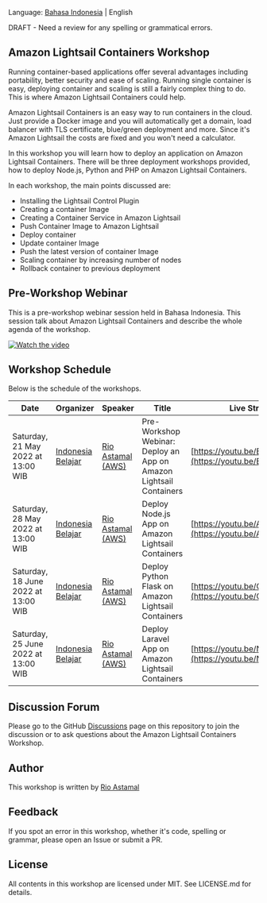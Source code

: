 Language: [Bahasa Indonesia](https://github.com/rioastamal/workshop-amazon-lightsail-containers/tree/main) | English

DRAFT - Need a review for any spelling or grammatical errors.

## Amazon Lightsail Containers Workshop

Running container-based applications offer several advantages including portability, better security and ease of scaling. Running single container is easy, deploying container and scaling is still a fairly complex thing to do. This is where Amazon Lightsail Containers could help.

Amazon Lightsail Containers is an easy way to run containers in the cloud. Just provide a Docker image and you will automatically get a domain, load balancer with TLS certificate, blue/green deployment and more. Since it's Amazon Lightsail the costs are fixed and you won't need a calculator.

In this workshop you will learn how to deploy an application on Amazon Lightsail Containers. There will be three deployment workshops provided, how to deploy Node.js, Python and PHP on Amazon Lightsail Containers.

In each workshop, the main points discussed are:

- Installing the Lightsail Control Plugin
- Creating a container Image
- Creating a Container Service in Amazon Lightsail
- Push Container Image to Amazon Lightsail
- Deploy container
- Update container Image
- Push the latest version of container Image
- Scaling container by increasing number of nodes
- Rollback container to previous deployment

## Pre-Workshop Webinar

This is a pre-workshop webinar session held in Bahasa Indonesia. This session talk about Amazon Lightsail Containers and describe the whole agenda of the workshop.

[![Watch the video](https://img.youtube.com/vi/Ej5s5SwCo2s/hqdefault.jpg)](https://www.youtube.com/watch?v=Ej5s5SwCo2s)

## Workshop Schedule

Below is the schedule of the workshops.

Date | Organizer | Speaker | Title | Live Stream | Lab 
--------|-----------|---------|-------|-------------|-----
Saturday, 21 May 2022 at 13:00 WIB | [Indonesia Belajar](https://www.youtube.com/c/IndonesiaBelajarKomputer) | [Rio Astamal (AWS)](https://github.com/rioastamal) | Pre-Workshop Webinar: Deploy an App on Amazon Lightsail Containers | [https://youtu.be/Ej5s5SwCo2s](https://youtu.be/Ej5s5SwCo2s) | -
Saturday, 28 May 2022 at 13:00 WIB | [Indonesia Belajar](https://www.youtube.com/c/IndonesiaBelajarKomputer) | [Rio Astamal (AWS)](https://github.com/rioastamal) | Deploy Node.js App on Amazon Lightsail Containers | [https://youtu.be/A7c65eIB0cg](https://youtu.be/A7c65eIB0cg) | [lab-deploy-nodejs-app](https://github.com/rioastamal/workshop-amazon-lightsail-containers/tree/english/lab-deploy-nodejs-app)
Saturday, 18 June 2022 at 13:00 WIB | [Indonesia Belajar](https://www.youtube.com/c/IndonesiaBelajarKomputer) | [Rio Astamal (AWS)](https://github.com/rioastamal) | Deploy Python Flask on Amazon Lightsail Containers | [https://youtu.be/C7ul435JnZk](https://youtu.be/C7ul435JnZk) | [lab-deploy-python-flask](https://github.com/rioastamal/workshop-amazon-lightsail-containers/tree/english/lab-deploy-python-flask)
Saturday, 25 June 2022 at 13:00 WIB | [Indonesia Belajar](https://www.youtube.com/c/IndonesiaBelajarKomputer) | [Rio Astamal (AWS)](https://github.com/rioastamal) | Deploy Laravel App on Amazon Lightsail Containers | [https://youtu.be/NI0HgZ16cD0](https://youtu.be/NI0HgZ16cD0) | [lab-deploy-laravel-app](https://github.com/rioastamal/workshop-amazon-lightsail-containers/tree/english/lab-deploy-laravel-app)

## Discussion Forum

Please go to the GitHub [Discussions](https://github.com/rioastamal/workshop-amazon-lightsail-containers/discussions) page on this repository to join the discussion or to ask questions about the Amazon Lightsail Containers Workshop.

## Author

This workshop is written by [Rio Astamal](https://rioastamal.net)

## Feedback

If you spot an  error in this workshop, whether it's code, spelling or grammar, please open an Issue or submit a PR.

## License

All contents in this workshop are licensed under MIT. See LICENSE.md for details.